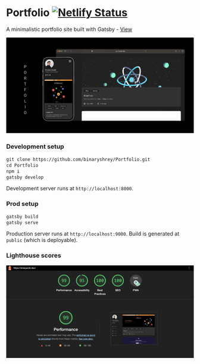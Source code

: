# Portfolio [![Netlify Status](https://api.netlify.com/api/v1/badges/069a4258-5f66-4f64-b1de-5b53e76e3762/deploy-status)](https://app.netlify.com/sites/shreyanshsaurabh/deploys)

A minimalistic portfolio site built with Gatsby - [View](https://shreyanshsaurabh.netlify.app/)

![Banner](https://raw.githubusercontent.com/binaryshrey/Portfolio-v1/main/static/Banner.webp)

### Development setup

```
git clone https://github.com/binaryshrey/Portfolio.git
cd Portfolio
npm i
gatsby develop
```

Development server runs at `http://localhost:8000`.

### Prod setup

```
gatsby build
gatsby serve
```
Production server runs at `http://localhost:9000`.
Build is generated at `public` (which is deployable).


### Lighthouse scores

![Lighthouse metrics](https://raw.githubusercontent.com/binaryshrey/Portfolio-v1/main/static/Lighthouse.webp)




